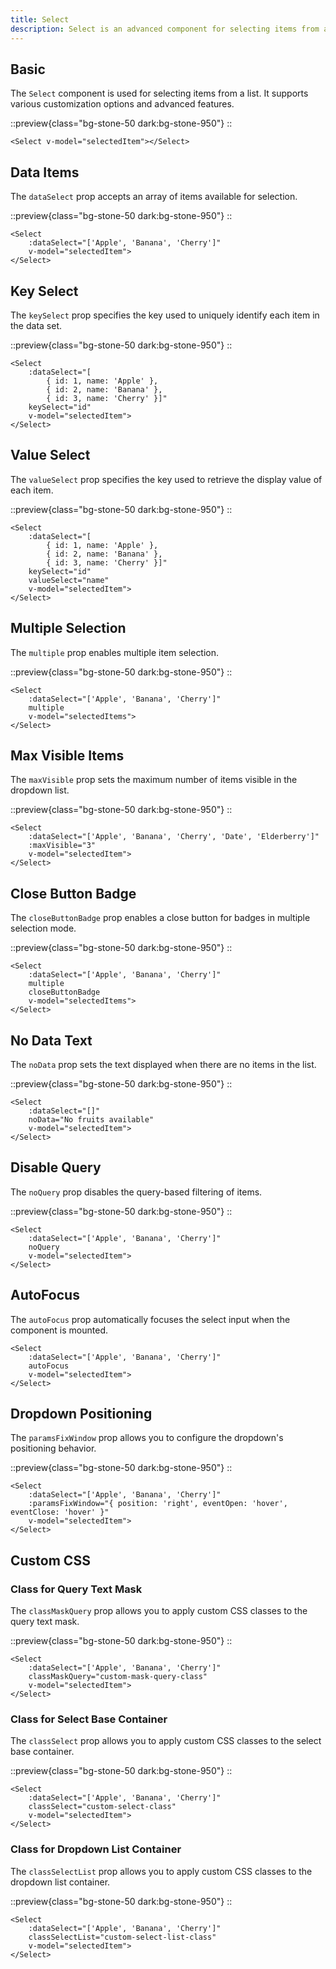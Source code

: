 ```yaml
---
title: Select
description: Select is an advanced component for selecting items from a list with theming and customization options.
---
```


## Basic

The `Select` component is used for selecting items from a list. It supports various customization options and advanced features.

::preview{class="bg-stone-50 dark:bg-stone-950"}
<DemoSelectBasic/>
::

```vue
<Select v-model="selectedItem"></Select>
```


## Data Items

The `dataSelect` prop accepts an array of items available for selection.

::preview{class="bg-stone-50 dark:bg-stone-950"}
<DemoSelectDataSelect/>
::

```vue
<Select 
    :dataSelect="['Apple', 'Banana', 'Cherry']" 
    v-model="selectedItem">
</Select>
```

## Key Select

The `keySelect` prop specifies the key used to uniquely identify each item in the data set.

::preview{class="bg-stone-50 dark:bg-stone-950"}
<DemoSelectKeySelect/>
::

```vue
<Select 
    :dataSelect="[
        { id: 1, name: 'Apple' }, 
        { id: 2, name: 'Banana' }, 
        { id: 3, name: 'Cherry' }]" 
    keySelect="id" 
    v-model="selectedItem">
</Select>
```

## Value Select

The `valueSelect` prop specifies the key used to retrieve the display value of each item.

::preview{class="bg-stone-50 dark:bg-stone-950"}
<DemoSelectValueSelect/>
::

```vue
<Select 
    :dataSelect="[
        { id: 1, name: 'Apple' }, 
        { id: 2, name: 'Banana' }, 
        { id: 3, name: 'Cherry' }]" 
    keySelect="id" 
    valueSelect="name" 
    v-model="selectedItem">
</Select>
```

## Multiple Selection

The `multiple` prop enables multiple item selection.

::preview{class="bg-stone-50 dark:bg-stone-950"}
<DemoSelectMultiple/>
::

```vue
<Select 
    :dataSelect="['Apple', 'Banana', 'Cherry']" 
    multiple 
    v-model="selectedItems">
</Select>
```

## Max Visible Items

The `maxVisible` prop sets the maximum number of items visible in the dropdown list.

::preview{class="bg-stone-50 dark:bg-stone-950"}
<DemoSelectMaxVisible/>
::

```vue
<Select 
    :dataSelect="['Apple', 'Banana', 'Cherry', 'Date', 'Elderberry']" 
    :maxVisible="3" 
    v-model="selectedItem">
</Select>
```

## Close Button Badge

The `closeButtonBadge` prop enables a close button for badges in multiple selection mode.

::preview{class="bg-stone-50 dark:bg-stone-950"}
<DemoSelectCloseButtonBadge/>
::

```vue
<Select 
    :dataSelect="['Apple', 'Banana', 'Cherry']" 
    multiple 
    closeButtonBadge 
    v-model="selectedItems">
</Select>
```

## No Data Text

The `noData` prop sets the text displayed when there are no items in the list.

::preview{class="bg-stone-50 dark:bg-stone-950"}
<DemoSelectNoData/>
::

```vue
<Select 
    :dataSelect="[]" 
    noData="No fruits available" 
    v-model="selectedItem">
</Select>
```

## Disable Query

The `noQuery` prop disables the query-based filtering of items.

::preview{class="bg-stone-50 dark:bg-stone-950"}
<DemoSelectNoQuery/>
::

```vue
<Select 
    :dataSelect="['Apple', 'Banana', 'Cherry']" 
    noQuery 
    v-model="selectedItem">
</Select>
```

## AutoFocus

The `autoFocus` prop automatically focuses the select input when the component is mounted.

```vue
<Select 
    :dataSelect="['Apple', 'Banana', 'Cherry']" 
    autoFocus 
    v-model="selectedItem">
</Select>
```

## Dropdown Positioning

The `paramsFixWindow` prop allows you to configure the dropdown's positioning behavior.

::preview{class="bg-stone-50 dark:bg-stone-950"}
<DemoSelectParamsFixWindow/>
::

```vue
<Select 
    :dataSelect="['Apple', 'Banana', 'Cherry']" 
    :paramsFixWindow="{ position: 'right', eventOpen: 'hover', eventClose: 'hover' }" 
    v-model="selectedItem">
</Select>
```

## Custom CSS

### Class for Query Text Mask

The `classMaskQuery` prop allows you to apply custom CSS classes to the query text mask.

::preview{class="bg-stone-50 dark:bg-stone-950"}
<DemoSelectClassMaskQuery/>
::

```vue
<Select 
    :dataSelect="['Apple', 'Banana', 'Cherry']" 
    classMaskQuery="custom-mask-query-class" 
    v-model="selectedItem">
</Select>
```

### Class for Select Base Container

The `classSelect` prop allows you to apply custom CSS classes to the select base container.

::preview{class="bg-stone-50 dark:bg-stone-950"}
<DemoSelectClassBase/>
::

```vue
<Select 
    :dataSelect="['Apple', 'Banana', 'Cherry']" 
    classSelect="custom-select-class" 
    v-model="selectedItem">
</Select>
```

### Class for Dropdown List Container

The `classSelectList` prop allows you to apply custom CSS classes to the dropdown list container.

::preview{class="bg-stone-50 dark:bg-stone-950"}
<DemoSelectClassSelectList/>
::

```vue
<Select 
    :dataSelect="['Apple', 'Banana', 'Cherry']" 
    classSelectList="custom-select-list-class" 
    v-model="selectedItem">
</Select>
```
